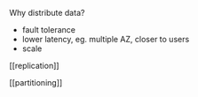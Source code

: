 ---
---


Why distribute data?

- fault tolerance 
- lower latency, eg. multiple AZ, closer to users 
- scale 

 
[[replication]]

[[partitioning]]